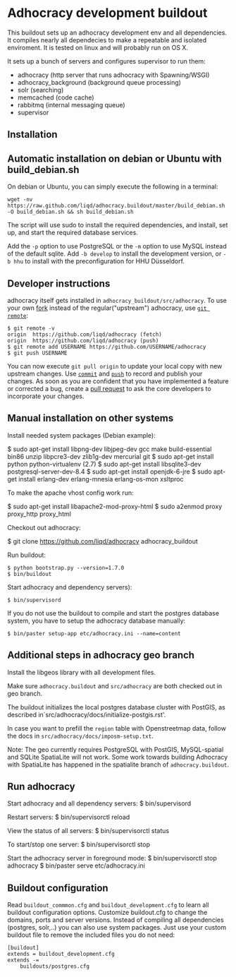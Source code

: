 Adhocracy development buildout
==============================

This buildout sets up an adhocracy development env and all dependencies.
It compiles nearly all dependecies to make a repeatable and isolated
enviroment. It is tested on linux and will probably run on OS X.

It sets up a bunch of servers and configures supervisor to run them:

* adhocracy (http server that runs adhocracy with Spawning/WSGI)
* adhocracy_background (background queue processing)
* solr (searching)
* memcached (code cache)
* rabbitmq (internal messaging queue)
* supervisor


Installation
------------
 
Automatic installation on debian or Ubuntu with build_debian.sh
----------------------------------------------------------------

On debian or Ubuntu, you can simply execute the following in a terminal:

    wget -nv https://raw.github.com/liqd/adhocracy.buildout/master/build_debian.sh -O build_debian.sh && sh build_debian.sh

The script will use sudo to install the required dependencies, and install, set up, and start the required database services.

Add the `-p` option to use PostgreSQL or the `-m` option to use MySQL instead of the default sqlite. Add `-b develop` to install the development version, or `-b hhu` to install with the preconfiguration for HHU Düsseldorf.

Developer instructions
----------------------

adhocracy itself gets installed in `adhocracy_buildout/src/adhocracy`. To use your own [fork](https://help.github.com/articles/fork-a-repo) instead of the regular("upstream") adhocracy, use [`git remote`](http://www.kernel.org/pub/software/scm/git/docs/git-remote.html):

    $ git remote -v
    origin  https://github.com/liqd/adhocracy (fetch)
    origin  https://github.com/liqd/adhocracy (push)
    $ git remote add USERNAME https://github.com/USERNAME/adhocracy
    $ git push USERNAME

You can now execute `git pull origin` to update your local copy with new upstream changes. Use [`commit`](http://www.kernel.org/pub/software/scm/git/docs/git-commit.html) and [`push`](http://www.kernel.org/pub/software/scm/git/docs/git-push.html) to record and publish your changes.  As soon as you are confident that you have implemented a feature or corrected a bug, create a [pull request](https://help.github.com/articles/using-pull-requests) to ask the core developers to incorporate your changes.

Manual installation on other systems
----------------------------------- 

Install needed system packages (Debian example):

   $ sudo apt-get install libpng-dev libjpeg-dev gcc make build-essential bin86 unzip libpcre3-dev zlib1g-dev mercurial git
   $ sudo apt-get install python python-virtualenv  (2.7)
   $ sudo apt-get install libsqlite3-dev postgresql-server-dev-8.4
   $ sudo apt-get install openjdk-6-jre 
   $ sudo apt-get install erlang-dev erlang-mnesia erlang-os-mon xsltproc

To make the apache vhost config work run:

   $ sudo apt-get install libapache2-mod-proxy-html
   $ sudo a2enmod proxy proxy_http proxy_html

Checkout out adhocracy:

   $ git clone https://github.com/liqd/adhocracy adhocracy_buildout  
 
Run buildout:

    $ python bootstrap.py --version=1.7.0 
    $ bin/buildout

Start adhocracy and dependency servers):

    $ bin/supervisord 

If you do not use the buildout to compile and start the postgres database system,
you have to setup the adhocracy database manually:

    $ bin/paster setup-app etc/adhocracy.ini --name=content


Additional steps in adhocracy geo branch
----------------------------------------

Install the libgeos library with all development files.

Make sure `adhocracy.buildout` and `src/adhocracy` are both checked out in geo
branch.

The buildout initializes the local postgres database cluster with PostGIS, 
as described in`src/adhocracy/docs/initialize-postgis.rst'.

In case you want to prefill the `region` table with Openstreetmap data, follow
the docs in `src/adhocracy/docs/imposm-setup.txt`.

Note: The geo currently requires PostgreSQL with PostGIS, MySQL-spatial and
SQLite SpatiaLite will not work. Some work towards building Adhocracy with
SpatiaLite has happened in the spatialite branch of `adhocracy.buildout`.


Run adhocracy
-------------

Start adhocracy and  all dependency servers:
    $ bin/supervisord 

Restart servers:
    $ bin/supervisorctl reload 

View the status of all servers:
    $ bin/supervisorctl status

To start/stop one server:
    $ bin/supervisorctl stop <name>

Start the adhocracy server in foreground mode:
    $ bin/supervisorctl stop adhocracy
    $ bin/paster serve etc/adhocracy.ini


Buildout configuration
----------------------

Read  `buildout_commmon.cfg` and `buildout_development.cfg` to learn all 
buildout configuration options. 
Customize buildout.cfg to change the domains, ports and server versions.
Instead of compiling all dependencies (postgres, solr,..) you can also use system packages.
Just use your custom buildout file to remove the included files you do not need:

    [buildout]
    extends = buildout_development.cfg
    extends -=  
        buildouts/postgres.cfg 
